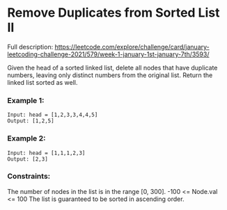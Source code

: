 # Remove Duplicates from Sorted List II

Full description: https://leetcode.com/explore/challenge/card/january-leetcoding-challenge-2021/579/week-1-january-1st-january-7th/3593/

Given the head of a sorted linked list, delete all nodes that have duplicate numbers, leaving only distinct numbers from the original list. Return the linked list sorted as well.


### Example 1:

```
Input: head = [1,2,3,3,4,4,5]
Output: [1,2,5]
```

### Example 2:

```
Input: head = [1,1,1,2,3]
Output: [2,3]
```

### Constraints:

The number of nodes in the list is in the range [0, 300].
-100 <= Node.val <= 100
The list is guaranteed to be sorted in ascending order.
